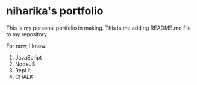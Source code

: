 # niharika's portfolio

This is my personal portfolio in making. This is me adding README.md file to my repository.

For now, I know:

1. JavaScript
1. NodeJS
1. Repl.it
1. CHALK